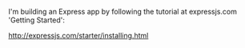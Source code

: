 I'm building an Express app by following the tutorial at expressjs.com 'Getting Started':

http://expressjs.com/starter/installing.html
